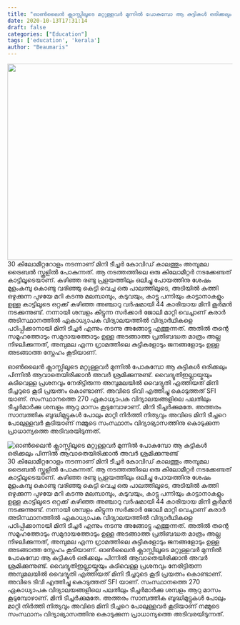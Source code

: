 ```yaml
---
title: "ഓൺലൈൻ ക്ലാസ്സിലൂടെ മറ്റുള്ളവർ മുന്നിൽ പോകുമ്പോ ആ കുട്ടികൾ ഒരിക്കലും പിന്നിൽ ആവാതെയിരിക്കാൻ അവർ ശ്രമിക്കുന്നുണ്ട്"
date: 2020-10-13T17:31:14
draft: false
categories: ["Education"]
tags: ['education', 'kerala']
author: "Beaumaris"
---
```


<a href="http://13.126.68.249/post-about-mini-teacher/289673/ggg-1003" rel="attachment wp-att-289674"><img class="alignleft size-full wp-image-289674" src="https://cdn.boolokam.com/articles/2020/10/ggg-141.jpg" alt="" width="845" height="440" /></a>30 കിലോമീറ്ററോളം നടന്നാണ് മിനി ടീച്ചർ കോവിഡ് കാലത്തും അമ്പുമല ട്രൈബൽ സ്കൂളിൽ പോകുന്നത്. ആ നടത്തത്തിലെ ഒരു കിലോമീറ്റർ നടക്കേണ്ടത് കാട്ടിലൂടെയാണ്. കഴിഞ്ഞ രണ്ടു പ്രളയത്തിലും ഒലിച്ചു പോയത്തിനു ശേഷം മുളംകമ്പു കൊണ്ടു വരിഞ്ഞു കെട്ടി വെച്ച ഒരു പാലത്തിലൂടെ, അടിയിൽ കുത്തി ഒഴുക്കുന്ന പുഴയേ മറി കടന്നു മലമ്പാമ്പും, കടുവയും, കാട്ടു പന്നിയും കാട്ടാനാകളും ഉള്ള കാട്ടിലൂടെ ഒറ്റക്ക് കഴിഞ്ഞ അഞ്ചാറു വർഷമായി 44 കാരിയായ മിനി കൂർമൻ നടക്കുന്നുണ്ട്. നന്നായി ശമ്പളം കിട്ടുന്ന സർക്കാർ ജോലി മാറ്റി വെച്ചാണ് കരാർ അടിസ്ഥാനത്തിൽ ഏകാധ്യാപക വിദ്യാലയത്തിൽ വിദ്യാർഥികളെ പഠിപ്പിക്കാനായി മിനി ടീച്ചർ എന്നും നടന്നു അങ്ങോട്ടു എത്തുന്നത്‌. അതിൽ തന്റെ സമൂഹത്തോടും സമുദായത്തോടും ഉള്ള അടങ്ങാത്ത പ്രതിബദ്ധത മാത്രം അല്ല നിഴലിക്കുന്നത്, അമ്പുമല എന്ന ഗ്രാമത്തിലെ കുട്ടികളോടും ജനങ്ങളോടും ഉള്ള അടങ്ങാത്ത സ്നേഹം കൂടിയാണ്.

ഓൺലൈൻ ക്ലാസ്സിലൂടെ മറ്റുള്ളവർ മുന്നിൽ പോകുമ്പോ ആ കുട്ടികൾ ഒരിക്കലും പിന്നിൽ ആവാതെയിരിക്കാൻ അവർ ശ്രമിക്കുന്നുണ്ട്. വൈദ്യുതിഇല്ലായ്മയും കുടിവെള്ള പ്രശനവും നേരിട്ടിരുന്ന അമ്പുമലയിൽ വൈദ്യുതി എത്തിയത് മിനി ടീച്ചറുടെ കൂടി പ്രയത്നം കൊണ്ടാണ്. അവിടെ ടിവി എത്തിച്ചു കൊടുത്തത് SFI യാണ്. സംസ്ഥാനത്തെ 270 ഏകാധ്യാപക വിദ്യാലയങ്ങളിലെ പലതിലും ടീച്ചർമാർക്കു ശമ്പളം ആറു മാസം കൂടുമ്പോഴാണ്. മിനി ടീച്ചർക്കുമതേ. അത്തരം സാമ്പത്തിക ബുദ്ധിമുട്ടുകൾ പോലും മാറ്റി നിർത്തി നിത്യവും അവിടെ മിനി ടീച്ചറെ പോലുള്ളവർ കൂടിയാണ് നമ്മുടെ സംസ്ഥാനം വിദ്യാഭ്യാസത്തിനു കൊടുക്കുന്ന പ്രാധാന്യത്തെ അടിവരയിടുന്നത്.


![ഓൺലൈൻ ക്ലാസ്സിലൂടെ മറ്റുള്ളവർ മുന്നിൽ പോകുമ്പോ ആ കുട്ടികൾ ഒരിക്കലും പിന്നിൽ ആവാതെയിരിക്കാൻ അവർ ശ്രമിക്കുന്നുണ്ട്](https://cdn.boolokam.com/articles/2020/10/ggg-141.jpg)[](http://13.126.68.249/post-about-mini-teacher/289673/ggg-1003)30 കിലോമീറ്ററോളം നടന്നാണ് മിനി ടീച്ചർ കോവിഡ് കാലത്തും അമ്പുമല ട്രൈബൽ സ്കൂളിൽ പോകുന്നത്. ആ നടത്തത്തിലെ ഒരു കിലോമീറ്റർ നടക്കേണ്ടത് കാട്ടിലൂടെയാണ്. കഴിഞ്ഞ രണ്ടു പ്രളയത്തിലും ഒലിച്ചു പോയത്തിനു ശേഷം മുളംകമ്പു കൊണ്ടു വരിഞ്ഞു കെട്ടി വെച്ച ഒരു പാലത്തിലൂടെ, അടിയിൽ കുത്തി ഒഴുക്കുന്ന പുഴയേ മറി കടന്നു മലമ്പാമ്പും, കടുവയും, കാട്ടു പന്നിയും കാട്ടാനാകളും ഉള്ള കാട്ടിലൂടെ ഒറ്റക്ക് കഴിഞ്ഞ അഞ്ചാറു വർഷമായി 44 കാരിയായ മിനി കൂർമൻ നടക്കുന്നുണ്ട്. നന്നായി ശമ്പളം കിട്ടുന്ന സർക്കാർ ജോലി മാറ്റി വെച്ചാണ് കരാർ അടിസ്ഥാനത്തിൽ ഏകാധ്യാപക വിദ്യാലയത്തിൽ വിദ്യാർഥികളെ പഠിപ്പിക്കാനായി മിനി ടീച്ചർ എന്നും നടന്നു അങ്ങോട്ടു എത്തുന്നത്‌. അതിൽ തന്റെ സമൂഹത്തോടും സമുദായത്തോടും ഉള്ള അടങ്ങാത്ത പ്രതിബദ്ധത മാത്രം അല്ല നിഴലിക്കുന്നത്, അമ്പുമല എന്ന ഗ്രാമത്തിലെ കുട്ടികളോടും ജനങ്ങളോടും ഉള്ള അടങ്ങാത്ത സ്നേഹം കൂടിയാണ്. ഓൺലൈൻ ക്ലാസ്സിലൂടെ മറ്റുള്ളവർ മുന്നിൽ പോകുമ്പോ ആ കുട്ടികൾ ഒരിക്കലും പിന്നിൽ ആവാതെയിരിക്കാൻ അവർ ശ്രമിക്കുന്നുണ്ട്. വൈദ്യുതിഇല്ലായ്മയും കുടിവെള്ള പ്രശനവും നേരിട്ടിരുന്ന അമ്പുമലയിൽ വൈദ്യുതി എത്തിയത് മിനി ടീച്ചറുടെ കൂടി പ്രയത്നം കൊണ്ടാണ്. അവിടെ ടിവി എത്തിച്ചു കൊടുത്തത് SFI യാണ്. സംസ്ഥാനത്തെ 270 ഏകാധ്യാപക വിദ്യാലയങ്ങളിലെ പലതിലും ടീച്ചർമാർക്കു ശമ്പളം ആറു മാസം കൂടുമ്പോഴാണ്. മിനി ടീച്ചർക്കുമതേ. അത്തരം സാമ്പത്തിക ബുദ്ധിമുട്ടുകൾ പോലും മാറ്റി നിർത്തി നിത്യവും അവിടെ മിനി ടീച്ചറെ പോലുള്ളവർ കൂടിയാണ് നമ്മുടെ സംസ്ഥാനം വിദ്യാഭ്യാസത്തിനു കൊടുക്കുന്ന പ്രാധാന്യത്തെ അടിവരയിടുന്നത്.
